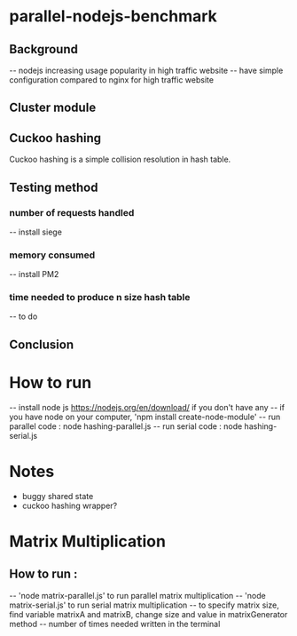 # parallel-nodejs-benchmark

## Background

-- nodejs increasing usage popularity in high traffic website
-- have simple configuration compared to nginx for high traffic website

## Cluster module



## Cuckoo hashing

Cuckoo hashing is a simple collision resolution in hash table.

## Testing method

### number of requests handled

-- install siege

### memory consumed

-- install PM2

### time needed to produce n size hash table

-- to do

## Conclusion

# How to run
-- install node js https://nodejs.org/en/download/ if you don't have any
-- if you have node on your computer, 'npm install create-node-module'
-- run parallel code : node hashing-parallel.js
-- run serial code : node hashing-serial.js

# Notes
- buggy shared state
- cuckoo hashing wrapper?  

# Matrix Multiplication

## How to run :
-- 'node matrix-parallel.js' to run parallel matrix multiplication
-- 'node matrix-serial.js' to run serial matrix multiplication
-- to specify matrix size, find variable matrixA and matrixB, change size and value in matrixGenerator method
-- number of times needed written in the terminal
